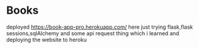 # Books
deployed https://book-app-pro.herokuapp.com/ here
just trying flask,flask sessions,sqlAlchemy and some api request thing which i learned and deploying the website to heroku 
